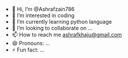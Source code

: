 - 👋 Hi, I’m @Ashrafzain786
- 👀 I’m interested in coding
- 🌱 I’m currently learning python language
- 💞️ I’m looking to collaborate on ...
- 📫 How to reach me ashrafkhaju@gmail.com
- 😄 Pronouns: ...
- ⚡ Fun fact: ...

<!---
Ashrafzain786/Ashrafzain786 is a ✨ special ✨ repository because its `README.md` (this file) appears on your GitHub profile.
You can click the Preview link to take a look at your changes.
--->
